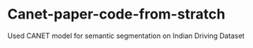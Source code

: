 # Canet-paper-code-from-stratch
Used CANET model for semantic segmentation on Indian Driving Dataset

